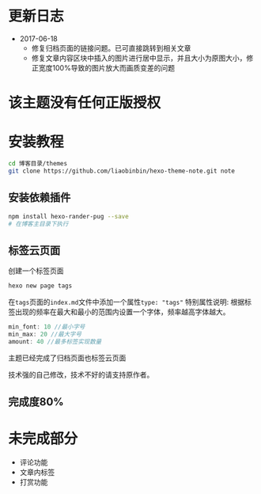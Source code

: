 # 更新日志
- 2017-06-18 
    - 修复归档页面的链接问题。已可直接跳转到相关文章
    - 修复文章内容区块中插入的图片进行居中显示，并且大小为原图大小，修正宽度100%导致的图片放大而画质变差的问题

# 该主题没有任何正版授权

# 安装教程
```bash
cd 博客目录/themes
git clone https://github.com/liaobinbin/hexo-theme-note.git note
```

## 安装依赖插件
```bash
npm install hexo-rander-pug --save 
# 在博客主目录下执行
```
## 标签云页面
创建一个标签页面
```bash
hexo new page tags
```
在`tags`页面的`index.md`文件中添加一个属性`type: "tags"`
特别属性说明: 根据标签出现的频率在最大和最小的范围内设置一个字体，频率越高字体越大。
```js
min_font: 10 //最小字号
min_max: 20 //最大字号
amount: 40 //最多标签实现数量
```
主题已经完成了归档页面也标签云页面

技术强的自己修改，技术不好的请支持原作者。


## 完成度80%

# 未完成部分
- 评论功能
- 文章内标签
- 打赏功能